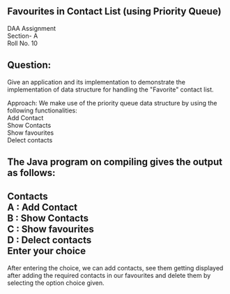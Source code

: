 ## Favourites in Contact List (using Priority Queue)

DAA Assignment  <br>
Section- A  <br>
Roll No. 10  <br>

## Question: <br>
Give an application and its implementation to demonstrate the implementation of data structure for handling the "Favorite" contact list. <br>

 Approach:
We make use of the priority queue data structure by using the following functionalities:  <br>
Add Contact  <br>
Show Contacts  <br>
Show favourites  <br>
Delect contacts  <br>

  The Java program on compiling gives the output as follows:
  <br>
-----------------------------------

   Contacts     <br>
A : Add Contact   <br>
B : Show Contacts   <br>
C : Show favourites  <br>
D : Delect contacts   <br>
Enter your choice      <br>
------------------------------------

After entering the choice, we can add contacts, see them getting displayed after adding the required contacts in our favourites and delete them by selecting the option choice given.
